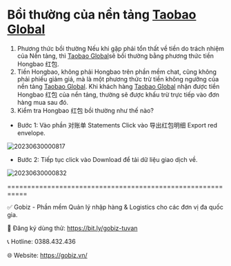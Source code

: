 # Bồi thường của nền tảng [Taobao Global](https://distributor.taobao.global/)
1. 	Phương thức bồi thường
Nếu khi gặp phải tổn thất về tiền do trách nhiệm của Nền tảng, thì [Taobao Global](https://distributor.taobao.global/)sẽ bồi thường bằng phương thức tiền Hongbao 红包.
2.	Tiền Hongbao, không phải Hongbao trên phần mềm chat, cũng không phải phiếu giảm giá, mà là một phương thức trừ tiền không ngưỡng của nền tảng [Taobao Global](https://distributor.taobao.global/). Khi khách hàng [Taobao Global](https://distributor.taobao.global/) nhận được tiền Hongbao 红包 của nền tảng, thường sẽ được khấu trừ trực tiếp vào đơn hàng mua sau đó.
3.	Kiểm tra Hongbao 红包 bồi thường như thế nào?
-	Bước 1: Vào phần 对账单 Statements Click vào 导出红包明细 Export red envelope.

![20230630000817](https://github.com/gobizvn/gobiz-docs/assets/137056249/a7907866-cecb-4fce-a791-430a3f2c6e79)

-	Bước 2: Tiếp tục click vào Download để tải dữ liệu giao dịch về.

![20230630000832](https://github.com/gobizvn/gobiz-docs/assets/137056249/cae2f161-592b-4dbe-a37c-fae5432294df)

===========================================================

✅ Gobiz - Phần mềm Quản lý nhập hàng & Logistics cho các đơn vị đa quốc gia.

📌 Đăng ký dùng thử: https://bit.ly/gobiz-tuvan

📞 Hotline: 0388.432.436

🌐 Website: https://gobiz.vn/
